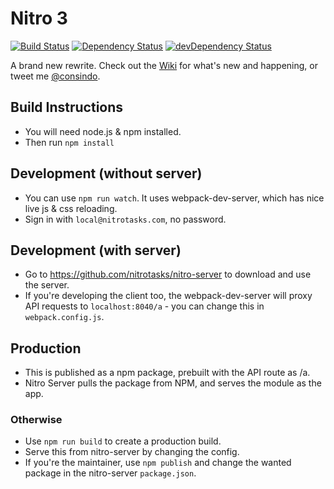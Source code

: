 # Nitro 3

[![Build Status](https://travis-ci.org/nitrotasks/nitro.svg?branch=master)](https://travis-ci.org/CaffeinatedCode/nitro)
[![Dependency Status](https://david-dm.org/nitrotasks/nitro.svg?theme=shields.io)](https://david-dm.org/nitrotasks/nitro)
[![devDependency Status](https://david-dm.org/nitrotasks/nitro/dev-status.svg?theme=shields.io)](https://david-dm.org/nitrotasks/nitro#info=devDependencies)

A brand new rewrite. Check out the [Wiki](https://github.com/nitrotasks/nitro/wiki) for what's new and happening, or tweet me [@consindo](https://twitter.com/consindo).

## Build Instructions
- You will need node.js & npm installed.
- Then run `npm install`

## Development (without server)
- You can use `npm run watch`. It uses webpack-dev-server, which has nice live js & css reloading.
- Sign in with `local@nitrotasks.com`, no password.

## Development (with server)
- Go to <https://github.com/nitrotasks/nitro-server> to download and use the server.
- If you're developing the client too, the webpack-dev-server will proxy API requests to `localhost:8040/a` - you can change this in `webpack.config.js`.

## Production
- This is published as a npm package, prebuilt with the API route as /a.
- Nitro Server pulls the package from NPM, and serves the module as the app.

### Otherwise
- Use `npm run build` to create a production build.
- Serve this from nitro-server by changing the config.
- If you're the maintainer, use `npm publish` and change the wanted package in the nitro-server `package.json`.